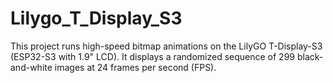 # Lilygo_T_Display_S3
This project runs high-speed bitmap animations on the LilyGO T-Display-S3 (ESP32-S3 with 1.9" LCD). It displays a randomized sequence of 299 black-and-white images at 24 frames per second (FPS).
